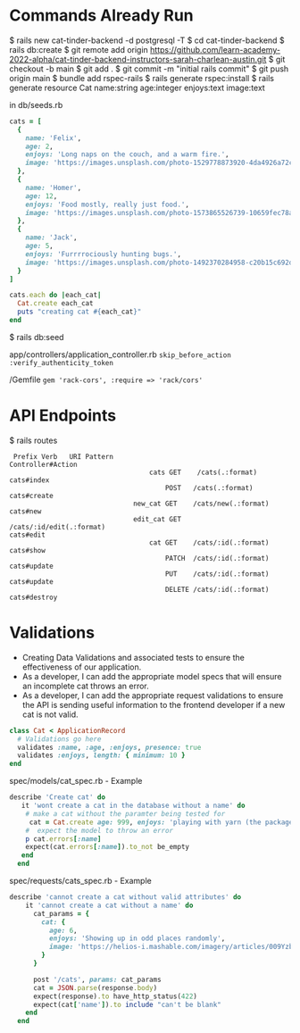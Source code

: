 # Commands Already Run
$ rails new cat-tinder-backend -d postgresql -T
$ cd cat-tinder-backend
$ rails db:create
$ git remote add origin https://github.com/learn-academy-2022-alpha/cat-tinder-backend-instructors-sarah-charlean-austin.git
$ git checkout -b main
$ git add .
$ git commit -m "initial rails commit"
$ git push origin main
$ bundle add rspec-rails
$ rails generate rspec:install
 $ rails generate resource Cat name:string age:integer enjoys:text image:text

in db/seeds.rb

```ruby
cats = [
  {
    name: 'Felix',
    age: 2,
    enjoys: 'Long naps on the couch, and a warm fire.',
    image: 'https://images.unsplash.com/photo-1529778873920-4da4926a72c2?ixlib=rb-1.2.1&ixid=MnwxMjA3fDB8MHxwaG90by1wYWdlfHx8fGVufDB8fHx8&auto=format&fit=crop&w=1036&q=80'
  },
  {
    name: 'Homer',
    age: 12,
    enjoys: 'Food mostly, really just food.',
    image: 'https://images.unsplash.com/photo-1573865526739-10659fec78a5?ixlib=rb-1.2.1&ixid=MnwxMjA3fDB8MHxwaG90by1wYWdlfHx8fGVufDB8fHx8&auto=format&fit=crop&w=1015&q=80'
  },
  {
    name: 'Jack',
    age: 5,
    enjoys: 'Furrrrociously hunting bugs.',
    image: 'https://images.unsplash.com/photo-1492370284958-c20b15c692d2?ixlib=rb-1.2.1&ixid=MnwxMjA3fDB8MHxwaG90by1wYWdlfHx8fGVufDB8fHx8&auto=format&fit=crop&w=1049&q=80'
  }
]

cats.each do |each_cat|
  Cat.create each_cat
  puts "creating cat #{each_cat}"
end
```

  $ rails db:seed

app/controllers/application_controller.rb
`skip_before_action :verify_authenticity_token`

/Gemfile
`gem 'rack-cors', :require => 'rack/cors'`

# API Endpoints
 $ rails routes
 ```
  Prefix Verb   URI Pattern                                                                                       Controller#Action
                                    cats GET    /cats(.:format)                                                                                   cats#index
                                        POST   /cats(.:format)                                                                                   cats#create
                                new_cat GET    /cats/new(.:format)                                                                               cats#new
                                edit_cat GET    /cats/:id/edit(.:format)                                                                          cats#edit
                                    cat GET    /cats/:id(.:format)                                                                               cats#show
                                        PATCH  /cats/:id(.:format)                                                                               cats#update
                                        PUT    /cats/:id(.:format)                                                                               cats#update
                                        DELETE /cats/:id(.:format)                                                                               cats#destroy

```

# Validations
- Creating Data Validations and associated tests to ensure the effectiveness of our application.
- As a developer, I can add the appropriate model specs that will ensure an incomplete cat throws an error.
- As a developer, I can add the appropriate request validations to ensure the API is sending useful information to the frontend developer if a new cat is not valid.

```ruby
class Cat < ApplicationRecord
  # Validations go here
  validates :name, :age, :enjoys, presence: true
  validates :enjoys, length: { minimum: 10 }
end
```

spec/models/cat_spec.rb - Example
```ruby
describe 'Create cat' do
   it 'wont create a cat in the database without a name' do
    # make a cat without the paramter being tested for
     cat = Cat.create age: 999, enjoys: 'playing with yarn (the package manager not the thread)', image: 'https://upload.wikimedia.org/wikipedia/commons/3/38/Adorable-animal-cat-20787.jpg'
    #  expect the model to throw an error
    p cat.errors[:name]
    expect(cat.errors[:name]).to_not be_empty
   end
  end
```
spec/requests/cats_spec.rb - Example 
```ruby
describe 'cannot create a cat without valid attributes' do
    it 'cannot create a cat without a name' do
      cat_params = {
        cat: {
          age: 6,
          enjoys: 'Showing up in odd places randomly',
          image: 'https://helios-i.mashable.com/imagery/articles/009YzbEnPjDaHspw2iRWT5p/images-1.fit_lim.size_2000x.v1611696799.png'
        }
      }

      post '/cats', params: cat_params
      cat = JSON.parse(response.body)
      expect(response).to have_http_status(422)
      expect(cat['name']).to include "can't be blank"
    end
  end
```